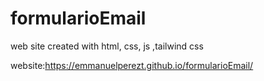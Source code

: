 # formularioEmail

web site created with html, css, js ,tailwind css 

website:https://emmanuelperezt.github.io/formularioEmail/
